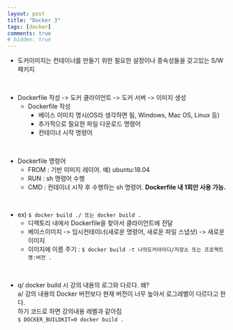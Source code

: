 ```yaml
---
layout: post
title: "Docker 3"
tags: [docker]
comments: true
# hidden: true
---
```

* 도커이미지는 컨테이너를 만들기 위한 필요한 설정이나 종속성들을 갖고있는 S/W 패키지  
<br/>

* Dockerfile 작성 -> 도커 클라이언트 -> 도커 서버 -> 이미지 생성  
  * Dockerfile 작성
    * 베이스 이미지 명시(OS라 생각하면 됨, Windows, Mac OS, Linux 등)
    * 추가적으로 필요한 파일 다운로드 명령어
    * 컨테이너 시작 명령어  
<br/>

* Dockerfile 명령어
  * FROM : 기반 이미지 레이어. 예) ubuntu:18.04
  * RUN : sh 명령어 수행
  * CMD : 컨테이너 시작 후 수행하는 sh 명령어. **Dockerfile 내 1회만 사용 가능.**  
<br/>

* ex) ``` $ docker build ./ 또는 docker build . ```  
  * 디렉토리 내에서 Dockerfile을 찾아서 클라이언트에 전달
  * 베이스이미지 -> 임시컨테이너(새로운 명령어, 새로운 파일 스냅샷) -> 새로운 이미지
  * 이미지에 이름 주기 : ``` $ docker build -t 나의도커아이디/저장소 또는 프로젝트명:버전 . ```  
<br/>

* q/ docker build 시 강의 내용의 로그와 다르다. 왜?  
  a/ 강의 내용의 Docker 버전보다 현재 버전이 너무 높아서 로그레벨이 다르다고 한다.  
  하기 코드로 하면 강의내용 레벨과 같아짐  
  ``` $ DOCKER_BUILDKIT=0 docker build . ```  
<br/>